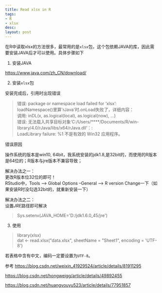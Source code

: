 ```yaml
---
title: Read xlsx in R
tags:
- R
- xlsx
desc: 
layout: post
---
```


在R中读取xlsx的方法很多，最常用的是`xlsx`包，这个包依赖JAVA的库，因此需要安装JAVA后才可以使用。具体步骤如下

1. 安装JAVA

https://www.java.com/zh_CN/download/

2. 安装`xlsx`包

安装完成后，引用时出现错误

> 错误: package or namespace load failed for ‘xlsx’:    
> loadNamespace()里算'rJava'时.onLoad失败了，详细内容：    
>  调用: inDL(x, as.logical(local), as.logical(now), ...)    
>  错误: 无法载入共享目标对象‘C:/Users/****/Documents/R/win-library/4.0/rJava/libs/x64/rJava.dll’：:    
> LoadLibrary failure:  %1 不是有效的 Win32 应用程序。

错误原因

操作系统的版本是win10, 64bit，我系统安装的jdk1.8,是32bit的，而使用的R版本是64位的；R版本与jre版本不兼容导致；

解决办法之一：     
更改R版本位32位的即可！     
RStudio中，Tools –> Global Options –General –> R version Change一下（如果安装R时没勾选32bit的，就重新安装一下）     

解决办法之二：    
设置*JRE*路径即可解决      
> Sys.setenv(JAVA_HOME='D:/jdk1.6.0_45/jre')

3. 使用

> library(xlsx)    
> dat <- read.xlsx("data.xlsx", sheetName = "Sheet1", encoding = 'UTF-8')

若表格中含有中文，编码一定要设置为`UTF-8`。

参考
https://blog.csdn.net/weixin_41929524/article/details/81911295

https://blog.csdn.net/hongweigg/article/details/49892455

https://blog.csdn.net/huangyouyu523/article/details/77951857